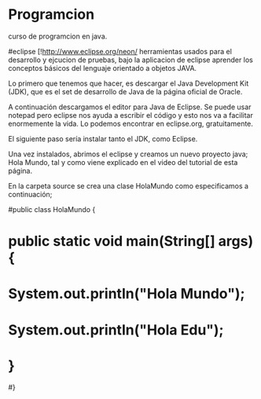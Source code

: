 # Programcion

curso de programcion en java.

#eclipse
[!http://www.eclipse.org/neon/
herramientas usados para el desarrollo y ejcucion de pruebas, bajo la aplicacion de eclipse
aprender los conceptos básicos del lenguaje orientado a objetos JAVA.

Lo primero que tenemos que hacer, es descargar el Java Development Kit (JDK), que es el set de desarrollo de Java de la página oficial de Oracle.

A continuación descargamos el editor para Java de Eclipse. Se puede usar notepad pero eclipse nos ayuda a escribir el código y esto nos va a facilitar enormemente la vida. Lo podemos encontrar en eclipse.org, gratuitamente.

El siguiente paso sería instalar tanto el JDK, como Eclipse.

Una vez instalados, abrimos el eclipse y creamos un nuevo proyecto java; Hola Mundo, tal y como viene explicado en el video del tutorial de esta página.

En la carpeta source se crea una clase HolaMundo como especificamos a continuación;

#public class HolaMundo {
#	public static void main(String[] args) {
#		System.out.println("Hola Mundo");
#		System.out.println("Hola Edu");
#	}
#}
